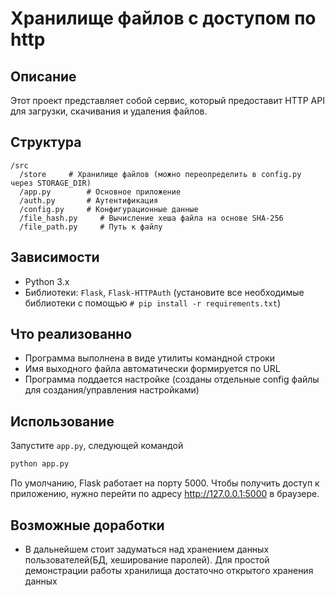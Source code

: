 # Хранилище файлов с доступом по http

## Описание

Этот проект представляет собой сервис, который предоставит HTTP API для загрузки, скачивания и удаления файлов.
## Структура
```
/src
  /store     # Хранилище файлов (можно переопределить в config.py через STORAGE_DIR)
  /app.py        # Основное приложение
  /auth.py       # Аутентификация
  /config.py     # Конфигурационные данные
  /file_hash.py     # Вычисление хеша файла на основе SHA-256
  /file_path.py     # Путь к файлу
```

## Зависимости

- Python 3.x
- Библиотеки: `Flask`, `Flask-HTTPAuth` (установите все необходимые библиотеки с помощью `# pip install -r requirements.txt`)

## Что реализованно

- Программа выполнена в виде утилиты командной строки
- Имя выходного файла автоматически формируется по URL
- Программа поддается настройке (созданы отдельные config файлы для создания/управления настройками)

## Использование

 Запустите `app.py`, следующей командой

   ```bash
   python app.py
   ```
 По умолчанию, Flask работает на порту 5000.
 Чтобы получить доступ к приложению, нужно перейти по адресу http://127.0.0.1:5000 в браузере.

## Возможные доработки

- В дальнейшем стоит задуматься над хранением данных пользователей(БД, хеширование паролей). Для простой демонстрации работы хранилища достаточно открытого хранения данных



